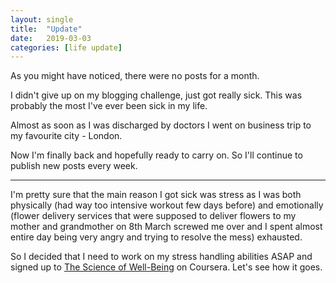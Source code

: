 ```yaml
---
layout: single
title:  "Update"
date:   2019-03-03
categories: [life update]
---
```

As you might have noticed, there were no posts for a month. 

I didn't give up on my blogging challenge, just got really sick. This was probably the most
I've ever been sick in my life.

Almost as soon as I was discharged by doctors I went on business trip to my favourite city - London.

Now I'm finally back and hopefully ready to carry on. So I'll continue to publish new posts every week.

---
I'm pretty sure that the main reason I got sick was stress as I was both physically (had way too intensive workout few days before)
and emotionally (flower delivery services that were supposed to deliver flowers to my mother and grandmother on 8th March screwed me over 
and I spent almost entire day being very angry and trying to resolve the mess) exhausted.

So I decided that I need to work on my stress handling abilities ASAP and signed up to [The Science of Well-Being](https://www.coursera.org/learn/the-science-of-well-being/home/welcome) 
on Coursera. Let's see how it goes.
